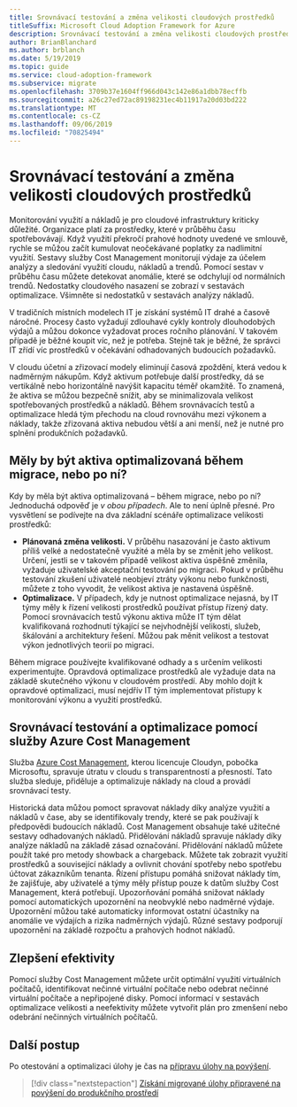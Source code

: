 ```yaml
---
title: Srovnávací testování a změna velikosti cloudových prostředků
titleSuffix: Microsoft Cloud Adoption Framework for Azure
description: Srovnávací testování a změna velikosti cloudových prostředků
author: BrianBlanchard
ms.author: brblanch
ms.date: 5/19/2019
ms.topic: guide
ms.service: cloud-adoption-framework
ms.subservice: migrate
ms.openlocfilehash: 3709b37e1604ff966d043c142e86a1dbb78ecffb
ms.sourcegitcommit: a26c27ed72ac89198231ec4b11917a20d03bd222
ms.translationtype: MT
ms.contentlocale: cs-CZ
ms.lasthandoff: 09/06/2019
ms.locfileid: "70825494"
---
```

# <a name="benchmark-and-resize-cloud-assets"></a>Srovnávací testování a změna velikosti cloudových prostředků

Monitorování využití a nákladů je pro cloudové infrastruktury kriticky důležité. Organizace platí za prostředky, které v průběhu času spotřebovávají. Když využití překročí prahové hodnoty uvedené ve smlouvě, rychle se můžou začít kumulovat neočekávané poplatky za nadlimitní využití. Sestavy služby Cost Management monitorují výdaje za účelem analýzy a sledování využití cloudu, nákladů a trendů. Pomocí sestav v průběhu času můžete detekovat anomálie, které se odchylují od normálních trendů. Nedostatky cloudového nasazení se zobrazí v sestavách optimalizace. Všimněte si nedostatků v sestavách analýzy nákladů.

V tradičních místních modelech IT je získání systémů IT drahé a časově náročné. Procesy často vyžadují zdlouhavé cykly kontroly dlouhodobých výdajů a můžou dokonce vyžadovat proces ročního plánování. V takovém případě je běžné koupit víc, než je potřeba. Stejně tak je běžné, že správci IT zřídí víc prostředků v očekávání odhadovaných budoucích požadavků.

V cloudu účetní a zřizovací modely eliminují časová zpoždění, která vedou k nadměrným nákupům. Když aktivum potřebuje další prostředky, dá se vertikálně nebo horizontálně navýšit kapacitu téměř okamžitě. To znamená, že aktiva se můžou bezpečně snížit, aby se minimalizovala velikost spotřebovaných prostředků a nákladů. Během srovnávacích testů a optimalizace hledá tým přechodu na cloud rovnováhu mezi výkonem a náklady, takže zřizovaná aktiva nebudou větší a ani menší, než je nutné pro splnění produkčních požadavků.

<!-- markdownlint-disable MD026 -->

## <a name="should-assets-be-optimized-during-or-after-the-migration"></a>Měly by být aktiva optimalizovaná během migrace, nebo po ní?

Kdy by měla být aktiva optimalizovaná – během migrace, nebo po ní? Jednoduchá odpověď je *v obou případech*. Ale to není úplně přesné. Pro vysvětlení se podívejte na dva základní scénáře optimalizace velikosti prostředků:

- **Plánovaná změna velikosti.** V průběhu nasazování je často aktivum příliš velké a nedostatečně využité a měla by se změnit jeho velikost. Určení, jestli se v takovém případě velikost aktiva úspěšně změnila, vyžaduje uživatelské akceptační testování po migraci. Pokud v průběhu testování zkušení uživatelé neobjeví ztráty výkonu nebo funkčnosti, můžete z toho vyvodit, že velikost aktiva je nastavená úspěšně.
- **Optimalizace.** V případech, kdy je nutnost optimalizace nejasná, by IT týmy měly k řízení velikosti prostředků používat přístup řízený daty. Pomocí srovnávacích testů výkonu aktiva může IT tým dělat kvalifikovaná rozhodnutí týkající se nejvhodnější velikosti, služeb, škálování a architektury řešení. Můžou pak měnit velikost a testovat výkon jednotlivých teorií po migraci.

Během migrace používejte kvalifikované odhady a s určením velikosti experimentujte. Opravdová optimalizace prostředků ale vyžaduje data na základě skutečného výkonu v cloudovém prostředí. Aby mohlo dojít k opravdové optimalizaci, musí nejdřív IT tým implementovat přístupy k monitorování výkonu a využití prostředků.

## <a name="benchmark-and-optimize-with-azure-cost-management"></a>Srovnávací testování a optimalizace pomocí služby Azure Cost Management

Služba [Azure Cost Management](/azure/cost-management/overview), kterou licencuje Cloudyn, pobočka Microsoftu, spravuje útratu v cloudu s transparentností a přesností. Tato služba sleduje, přiděluje a optimalizuje náklady na cloud a provádí srovnávací testy.

Historická data můžou pomoct spravovat náklady díky analýze využití a nákladů v čase, aby se identifikovaly trendy, které se pak používají k předpovědi budoucích nákladů. Cost Management obsahuje také užitečné sestavy odhadovaných nákladů. Přidělování nákladů spravuje náklady díky analýze nákladů na základě zásad označování. Přidělování nákladů můžete použít také pro metody showback a chargeback. Můžete tak zobrazit využití prostředků a související náklady a ovlivnit chování spotřeby nebo spotřebu účtovat zákazníkům tenanta. Řízení přístupu pomáhá snižovat náklady tím, že zajišťuje, aby uživatelé a týmy měly přístup pouze k datům služby Cost Management, která potřebují. Upozorňování pomáhá snižovat náklady pomocí automatických upozornění na neobvyklé nebo nadměrné výdaje. Upozornění můžou také automaticky informovat ostatní účastníky na anomálie ve výdajích a rizika nadměrných výdajů. Různé sestavy podporují upozornění na základě rozpočtu a prahových hodnot nákladů.

## <a name="improve-efficiency"></a>Zlepšení efektivity

Pomocí služby Cost Management můžete určit optimální využití virtuálních počítačů, identifikovat nečinné virtuální počítače nebo odebrat nečinné virtuální počítače a nepřipojené disky. Pomocí informací v sestavách optimalizace velikosti a neefektivity můžete vytvořit plán pro zmenšení nebo odebrání nečinných virtuálních počítačů.

## <a name="next-steps"></a>Další postup

Po otestování a optimalizaci úlohy je čas na [přípravu úlohy na povýšení](./ready.md).

> [!div class="nextstepaction"]
> [Získání migrované úlohy připravené na povýšení do produkčního prostředí](./ready.md)
